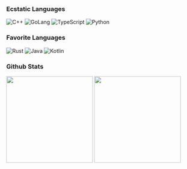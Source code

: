 
### Ecstatic Languages

![C++](https://img.shields.io/badge/C%2b%2b-00599C?style=flat-square&logo=c%2b%2b&logoColor=ffffff)
![GoLang](https://img.shields.io/badge/GoLang-00ADD8?style=flat-square&logo=go&logoColor=ffffff)
![TypeScript](https://img.shields.io/badge/Typescript-007ACC?style=flat-square&logo=TypeScript&logoColor=ffffff)
![Python](https://img.shields.io/badge/Python-3776AB?style=flat-square&logo=Python&logoColor=ffffff)

### Favorite Languages

![Rust](https://img.shields.io/badge/Rust-000000?style=flat-square&logo=rust&logoColor=ffffff)
![Java](https://img.shields.io/badge/Java-007396?style=flat-square&logo=java&logoColor=ffffff)
![Kotlin](https://img.shields.io/badge/Kotlin-0095D5?style=flat-square&logo=Kotlin&logoColor=ffffff)

### Github Stats

<p align="left">
    <img height="230" src="https://github-readme-stats.vercel.app/api?username=sakurafisch&show_icons=true">
    <img height="230" src="https://github-readme-stats.vercel.app/api/top-langs/?username=sakurafisch&langs_count=8&layout=compact&hide=less,objective-c,powershell,html,css,javascript,cmake,shell,ruby,batchfile,starlark,assembly,makefile,dockerfile,c"
</p>



